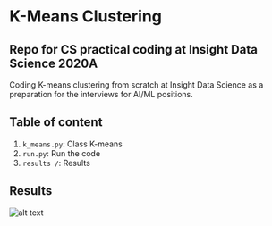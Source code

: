 # K-Means Clustering
## Repo for CS practical coding at Insight Data Science 2020A
Coding K-means clustering from scratch at Insight Data Science as a preparation for the interviews for AI/ML positions. 
## Table of content
1. `k_means.py`: Class K-means
2. `run.py`: Run the code
3. `results /`: Results
## Results
![alt text](https://github.com/ab5163/K_Means_Clustering/blob/master/results/K_means_clustering.png)
